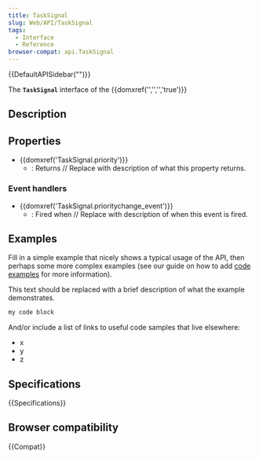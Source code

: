 ```yaml
---
title: TaskSignal
slug: Web/API/TaskSignal
tags:
  - Interface
  - Reference
browser-compat: api.TaskSignal
---
```

{{DefaultAPISidebar("")}}

The **`TaskSignal`** interface of the {{domxref('','','','true')}} 

## Description

 

## Properties

- {{domxref('TaskSignal.priority')}}
  - : Returns // Replace with description of what this property returns.

### Event handlers

- {{domxref('TaskSignal.prioritychange_event')}}
  - : Fired when // Replace with description of when this event is fired.



## Examples

Fill in a simple example that nicely shows a typical usage of the API, then perhaps some more complex examples (see our guide on how to add [code examples](/en-US/docs/MDN/Contribute/Structures/Code_examples) for more information).

This text should be replaced with a brief description of what the example demonstrates.

```js
my code block
```

And/or include a list of links to useful code samples that live elsewhere:

*   x
*   y
*   z

## Specifications

{{Specifications}}

## Browser compatibility

{{Compat}}

